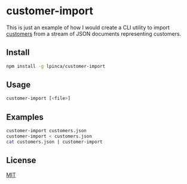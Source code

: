 # customer-import

This is just an example of how I would create a CLI utility to import
[customers](http://dev.sphere.io/http-api-projects-customers.html) from a
stream of JSON documents representing customers.

## Install

```bash
npm install -g lpinca/customer-import
```

## Usage

```bash
customer-import [<file>]
```

## Examples

```bash
customer-import customers.json
customer-import < customers.json
cat customers.json | customer-import
```

## License

[MIT](LICENSE)
